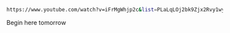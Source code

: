 ```sh
https://www.youtube.com/watch?v=iFrMgWhjp2c&list=PLaLqLOj2bk9Zjx2Rvy1wyA7VUR668yF8n&index=3
```
Begin here tomorrow